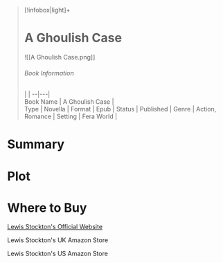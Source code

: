 > [!infobox|light]+  
> # A Ghoulish Case   
> ![[A Ghoulish Case.png]]
> ###### Book Information
>  |   |
> --|---|  
> Book Name | A Ghoulish Case |  
> Type | Novella |
> Format | Epub | 
> Status | Published | 
> Genre | Action, Romance | 
> Setting | Fera World | 

# Summary

# Plot

# Where to Buy

[Lewis Stockton's Official Website](https://www.lewisstockton.com/store)

Lewis Stockton's UK Amazon Store

Lewis Stockton's US Amazon Store